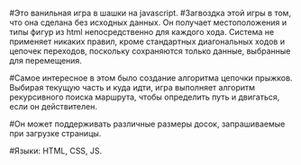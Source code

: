 #Это ванильная игра в шашки на javascript. 
#Загвоздка этой игры в том, что она сделана без исходных данных. Он получает местоположения и типы фигур из html непосредственно для каждого хода. Система не применяет никаких правил, кроме стандартных диагональных ходов и цепочек переходов, поскольку сохраняются только данные, выбранные для перемещения.

#Самое интересное в этом было создание алгоритма цепочки прыжков. Выбирая текущую часть и куда идти, игра выполняет алгоритм рекурсивного поиска маршрута, чтобы определить путь и двигаться, если он действителен.

#Он может поддерживать различные размеры досок, запрашиваемые при загрузке страницы.

#Языки: HTML, CSS, JS.
